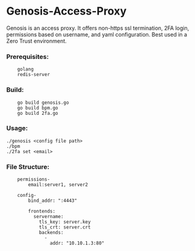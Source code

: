 # Genosis-Access-Proxy
Genosis is an access proxy. It offers non-https ssl termination, 2FA login, permissions based on username, and yaml configuration. Best used in a Zero Trust environment.

### Prerequisites:
        golang
        redis-server

### Build:
        go build genosis.go
        go build bpm.go
        go build 2fa.go

### Usage:
    ./genosis <config file path>
    ./bpm
    ./2fa set <email>
    
### File Structure:
        permissions-
            email:server1, server2
          
        config-
            bind_addr: ":4443"

            frontends:
              servername:
                tls_key: server.key
                tls_crt: server.crt
                backends:
                  -
                    addr: "10.10.1.3:80"
